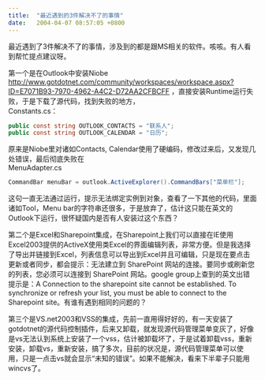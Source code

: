 ```yaml
---
title:  "最近遇到的3件解决不了的事情"
date:   2004-04-07 08:57:05 +0800
---
```


最近遇到了3件解决不了的事情，涉及到的都是跟MS相关的软件。咳咳。有人看到帮忙提点建议呀。  

第一个是在Outlook中安装Niobe http://www.gotdotnet.com/community/workspaces/workspace.aspx?ID=E7071B93-7970-4962-A4C2-D72AA2CFBCFF ，直接安装Runtime运行失败，于是下载了源代码，找到失败的地方，  
Constants.cs：  

```csharp
public const string OUTLOOK_CONTACTS = "联系人";  
public const string OUTLOOK_CALENDAR = "日历";  
```

原来是Niobe里对诸如Contacts, Calendar使用了硬编码，修改过来后，又发现几处错误，最后彻底失败在  
MenuAdapter.cs  

```csharp
CommandBar menuBar = outlook.ActiveExplorer().CommandBars["菜单栏"];
```

这句一直无法通过运行，提示无法绑定实例到对象，查看了一下其他的代码，里面诸如Tool，Menu bar的字符串还很多，于是放弃了，估计这只能在英文的Outlook下运行，很怀疑国内是否有人安装过这个东西？  

第二个是Excel和Sharepoint集成，在Sharepoint上我们可以直接在IE使用Excel2003提供的ActiveX使用类Excel的界面编辑列表，非常方便。但是我选择了导出并链接到Excel，列表信息可以导出到Excel并且可编辑，只是现在要点击更新或者同步，都会提示：无法建立到 SharePoint 网站的连接。要同步或刷新您的列表，您必须可以连接到 SharePoint 网站。google group上查到的英文出错提示是：A Connection to the sharepoint site cannot be established. To synchronize or refresh your list, you must be able to connect to the Sharepoint site。有谁有遇到相同的问题的？  

第三个是VS.net2003和VSS的集成，先前一直用得好好的，有一天安装了gotdotnet的源代码控制插件，后来又卸载，就发现源代码管理菜单变灰了，好像是vs无法认到系统上安装了一个vss，估计被卸载坏了，于是试着卸载vss，重新安装，卸载vs，重新安装，搞了多次，目前的状况是，源代码管理菜单可以使用，只是一点击vs就会显示“未知的错误”。如果不能解决，看来下半辈子只能用wincvs了。  

